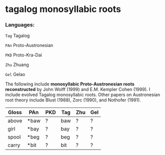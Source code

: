 # tagalog monosyllabic roots

### Languages:

`Tag` Tagalog

`PAn` Proto-Austronesian 

`PKD` Proto-Kra-Dai

`Zhu` Zhuang

`Gel` Gelao

The following include **monosyllabic Proto-Austronesian roots
reconstructed** by John Wolff (1999) and E.M. Kempler Cohen (1999). I include evolved Tagalog monosyllabic roots.
Other papers on Austronesian root theory include Blust (1988), Zorc (1990), and Nothofer (1991).

|Gloss|PAn|PKD|Tag|Zhu|Gel
|-----------|-----------|-----------|------------|-----------|------------|
|above|*baw|?|baw|?|?|
|girl|*bay|?|bay|?|?|
|spool|*beg|?|beg|?|?|
|carry|*bit|?|bit|?|?|


